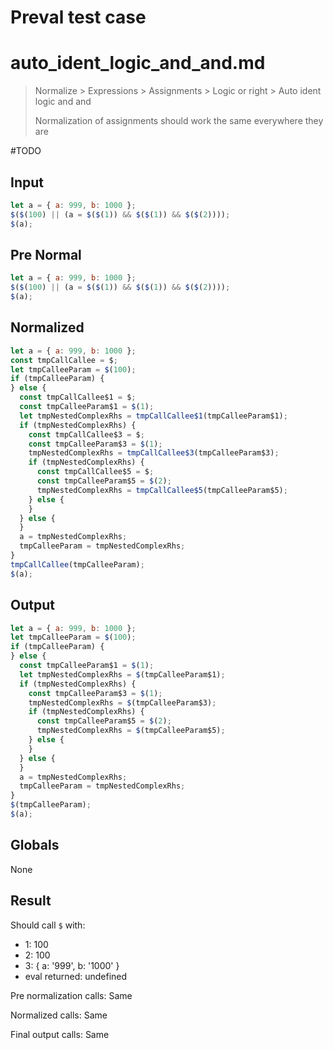 # Preval test case

# auto_ident_logic_and_and.md

> Normalize > Expressions > Assignments > Logic or right > Auto ident logic and and
>
> Normalization of assignments should work the same everywhere they are

#TODO

## Input

`````js filename=intro
let a = { a: 999, b: 1000 };
$($(100) || (a = $($(1)) && $($(1)) && $($(2))));
$(a);
`````

## Pre Normal

`````js filename=intro
let a = { a: 999, b: 1000 };
$($(100) || (a = $($(1)) && $($(1)) && $($(2))));
$(a);
`````

## Normalized

`````js filename=intro
let a = { a: 999, b: 1000 };
const tmpCallCallee = $;
let tmpCalleeParam = $(100);
if (tmpCalleeParam) {
} else {
  const tmpCallCallee$1 = $;
  const tmpCalleeParam$1 = $(1);
  let tmpNestedComplexRhs = tmpCallCallee$1(tmpCalleeParam$1);
  if (tmpNestedComplexRhs) {
    const tmpCallCallee$3 = $;
    const tmpCalleeParam$3 = $(1);
    tmpNestedComplexRhs = tmpCallCallee$3(tmpCalleeParam$3);
    if (tmpNestedComplexRhs) {
      const tmpCallCallee$5 = $;
      const tmpCalleeParam$5 = $(2);
      tmpNestedComplexRhs = tmpCallCallee$5(tmpCalleeParam$5);
    } else {
    }
  } else {
  }
  a = tmpNestedComplexRhs;
  tmpCalleeParam = tmpNestedComplexRhs;
}
tmpCallCallee(tmpCalleeParam);
$(a);
`````

## Output

`````js filename=intro
let a = { a: 999, b: 1000 };
let tmpCalleeParam = $(100);
if (tmpCalleeParam) {
} else {
  const tmpCalleeParam$1 = $(1);
  let tmpNestedComplexRhs = $(tmpCalleeParam$1);
  if (tmpNestedComplexRhs) {
    const tmpCalleeParam$3 = $(1);
    tmpNestedComplexRhs = $(tmpCalleeParam$3);
    if (tmpNestedComplexRhs) {
      const tmpCalleeParam$5 = $(2);
      tmpNestedComplexRhs = $(tmpCalleeParam$5);
    } else {
    }
  } else {
  }
  a = tmpNestedComplexRhs;
  tmpCalleeParam = tmpNestedComplexRhs;
}
$(tmpCalleeParam);
$(a);
`````

## Globals

None

## Result

Should call `$` with:
 - 1: 100
 - 2: 100
 - 3: { a: '999', b: '1000' }
 - eval returned: undefined

Pre normalization calls: Same

Normalized calls: Same

Final output calls: Same
